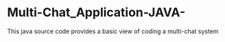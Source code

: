 # Multi-Chat_Application-JAVA-
This java source code provides a basic view of coding a multi-chat system
